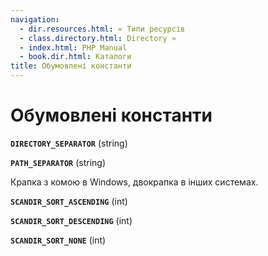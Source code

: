 ```yaml
---
navigation:
  - dir.resources.html: « Типи ресурсів
  - class.directory.html: Directory »
  - index.html: PHP Manual
  - book.dir.html: Каталоги
title: Обумовлені константи
---
```

# Обумовлені константи

**`DIRECTORY_SEPARATOR`** (string)

**`PATH_SEPARATOR`** (string)

Крапка з комою в Windows, двокрапка в інших системах.

**`SCANDIR_SORT_ASCENDING`** (int)

**`SCANDIR_SORT_DESCENDING`** (int)

**`SCANDIR_SORT_NONE`** (int)
